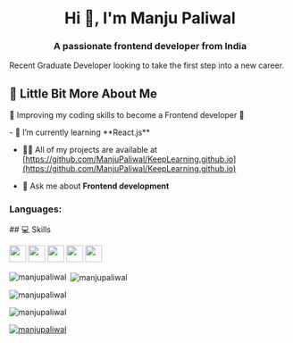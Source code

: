 
<h1 align="center">Hi 👋, I'm Manju Paliwal</h1>
<h3 align="center">A passionate frontend developer from India</h3>
Recent Graduate Developer looking to take the first step into a new career.


## 💫 Little Bit More About Me
<p> 🤩 Improving my coding skills to become a Frontend developer 🤩 </p>
- 🌱 I’m currently learning **React.js**

- 👨‍💻 All of my projects are available at [https://github.com/ManjuPaliwal/KeepLearning.github.io](https://github.com/ManjuPaliwal/KeepLearning.github.io)

- 💬 Ask me about **Frontend development**

<p align="left">
</p>

<h3 align="left">Languages:</h3>
## 💻 Skills
<p>
<img src="https://img.shields.io/badge/javascript-%23323330.svg?style=for-the-badge&logo=javascript&logoColor=%23F7DF1E" style="margin-bottom: 4px;" height="30px">
<img src="https://img.shields.io/badge/html5-%23E34F26.svg?style=for-the-badge&logo=html5&logoColor=white" style="margin-bottom: 4px;" height="30px">
<img src="https://img.shields.io/badge/css3-%231572B6.svg?style=for-the-badge&logo=css3&logoColor=white" style="margin-bottom: 4px;" height="30px">
<img src="https://img.shields.io/badge/bootstrap-%23563D7C.svg?style=for-the-badge&logo=bootstrap&logoColor=white" style="margin-bottom: 4px;" height="30px">

<img src="https://img.shields.io/badge/git-%23F05033.svg?style=for-the-badge&logo=git&logoColor=white" style="margin-bottom: 4px;" height="30px">
</p>

<p><img align="left" src="https://github-readme-stats.vercel.app/api/top-langs?username=manjupaliwal&show_icons=true&locale=en&layout=compact" alt="manjupaliwal" /></p>

<p>&nbsp;<img align="center" src="https://github-readme-stats.vercel.app/api?username=manjupaliwal&show_icons=true&locale=en" alt="manjupaliwal" /></p>

<p><img align="center" src="https://github-readme-streak-stats.herokuapp.com/?user=manjupaliwal&" alt="manjupaliwal" /></p>
<p align="left"> <img src="https://komarev.com/ghpvc/?username=manjupaliwal&label=Profile%20views&color=0e75b6&style=flat" alt="manjupaliwal" /> </p>

<p align="left"> <a href="https://github.com/ryo-ma/github-profile-trophy"><img src="https://github-profile-trophy.vercel.app/?username=manjupaliwal" alt="manjupaliwal" /></a> </p>
